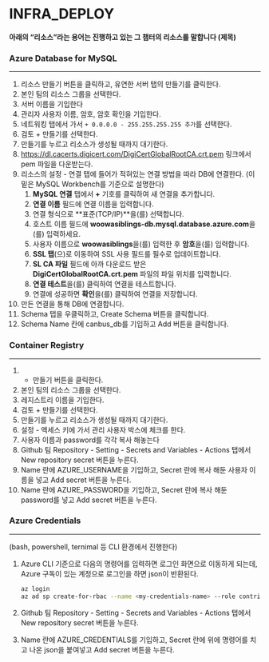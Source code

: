# INFRA_DEPLOY

**아래의 “리소스”라는 용어는 진행하고 있는 그 챕터의 리소스를 말합니다 (제목)**

### Azure Database for MySQL

---

1. 리소스 만들기 버튼을 클릭하고, 유연한 서버 탭의 만들기를 클릭한다.
2. 본인 팀의 리소스 그룹을 선택한다.
3. 서버 이름을 기입한다
4. 관리자 사용자 이름, 암호, 암호 확인을 기입한다.
5. 네트워킹 탭에서 가서 `+ 0.0.0.0 - 255.255.255.255 추가`를 선택한다.
6. 검토 + 만들기를 선택한다.
7. 만들기를 누르고 리소스가 생성될 때까지 대기한다.
8. https://dl.cacerts.digicert.com/DigiCertGlobalRootCA.crt.pem 링크에서 pem 파일을 다운받는다.
9. 리소스의 설정 - 연결 탭에 들어가 적혀있는 연결 방법을 따라 DB에 연결한다. (이 밑은 MySQL Workbench를 기준으로 설명한다)
    1. **MySQL 연결** 탭에서 **+** 기호를 클릭하여 새 연결을 추가합니다.
    2. **연결 이름** 필드에 연결 이름을 입력합니다.
    3. 연결 형식으로 **표준(TCP/IP)**을(를) 선택합니다.
    4. 호스트 이름 필드에 **woowasiblings-db.mysql.database.azure.com**을(를) 입력하세요.
    5. 사용자 이름으로 **woowasiblings**을(를) 입력한 후 **암호**을(를) 입력합니다.
    6. **SSL 탭**(으)로 이동하여 SSL 사용 필드를 필수로 업데이트합니다.
    7. **SL CA 파일** 필드에 아까 다운로드 받은 **DigiCertGlobalRootCA.crt.pem** 파일의 파일 위치를 입력합니다.
    8. **연결 테스트**을(를) 클릭하여 연결을 테스트합니다.
    9. 연결에 성공하면 **확인**을(를) 클릭하여 연결을 저장합니다.
10. 만든 연결을 통해 DB에 연결합니다.
11. Schema 탭을 우클릭하고, Create Schema 버튼을 클릭합니다.
12. Schema Name 칸에 canbus_db를 기입하고 Add 버튼을 클릭합니다.

### Container Registry

---

1. + 만들기 버튼을 클릭한다.
2. 본인 팀의 리소스 그룹을 선택한다.
3. 레지스트리 이름을 기입한다.
4. 검토 + 만들기를 선택한다.
5. 만들기를 누르고 리소스가 생성될 때까지 대기한다.
6. 설정 - 액세스 키에 가서 관리 사용자 박스에 체크를 한다.
7. 사용자 이름과 password를 각각 복사 해놓는다
8. Github 팀 Repository - Setting - Secrets and Variables - Actions 탭에서 New repository secret 버튼을 누른다.
9. Name 란에 AZURE_USERNAME을 기입하고, Secret 란에 복사 해둔 사용자 이름을 넣고 Add secret 버튼을 누른다.
10. Name 란에 AZURE_PASSWORD을 기입하고, Secret 란에 복사 해둔 password를 넣고 Add secret 버튼을 누른다.

### Azure Credentials

---

(bash, powershell, ternimal 등 CLI 환경에서 진행한다)

1. Azure CLI 기준으로 다음의 명령어를 입력하면 로그인 화면으로 이동하게 되는데, Azure 구독이 있는 계정으로 로그인을 하면 json이 반환된다.

    ```bash
    az login
    az ad sp create-for-rbac --name <my-credentials-name> --role contributor --scopes /subscriptions/<AZURE_SUBSCRIPTION_ID>/resourceGroups/<my-resource-group> --json-auth --output json
    ```

2. Github 팀 Repository - Setting - Secrets and Variables - Actions 탭에서 New repository secret 버튼을 누른다.
3. Name 란에 AZURE_CREDENTIALS를 기입하고, Secret 란에 위에 명령어를 치고 나온 json을 붙여넣고
   Add secret 버튼을 누른다.
